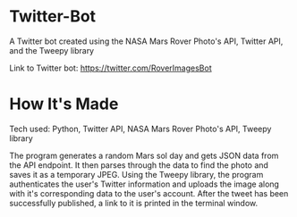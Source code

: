 # Twitter-Bot
A Twitter bot created using the NASA Mars Rover Photo's API, Twitter API, and the Tweepy library

Link to Twitter bot: https://twitter.com/RoverImagesBot

# How It's Made
Tech used: Python, Twitter API, NASA Mars Rover Photo's API, Tweepy library

The program generates a random Mars sol day and gets JSON data from the API endpoint. It then parses through the data to find the photo and saves it as a temporary JPEG. Using the Tweepy library,
the program authenticates the user's Twitter information and uploads the image along with it's corresponding data to the user's account. After the tweet has been successfully published, a link
to it is printed in the terminal window.

